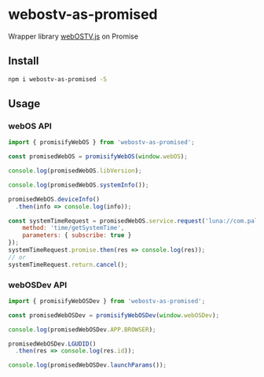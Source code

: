 # webostv-as-promised

Wrapper library [webOSTV.js](http://webostv.developer.lge.com/api/webostvjs/) on Promise

## Install

```bash
npm i webostv-as-promised -S
```

## Usage

### webOS API

```javascript
import { promisifyWebOS } from 'webostv-as-promised';

const promisedWebOS = promisifyWebOS(window.webOS);

console.log(promisedWebOS.libVersion);

console.log(promisedWebOS.systemInfo());

promisedWebOS.deviceInfo()
  .then(info => console.log(info));

const systemTimeRequest = promisedWebOS.service.request('luna://com.palm.systemservice', {
    method: 'time/getSystemTime',
    parameters: { subscribe: true }
});
systemTimeRequest.promise.then(res => console.log(res));
// or
systemTimeRequest.return.cancel();
```

### webOSDev API

```javascript
import { promisifyWebOSDev } from 'webostv-as-promised';

const promisedWebOSDev = promisifyWebOSDev(window.webOSDev);

console.log(promisedWebOSDev.APP.BROWSER);

promisedWebOSDev.LGUDID()
  .then(res => console.log(res.id));

console.log(promisedWebOSDev.launchParams());
```

